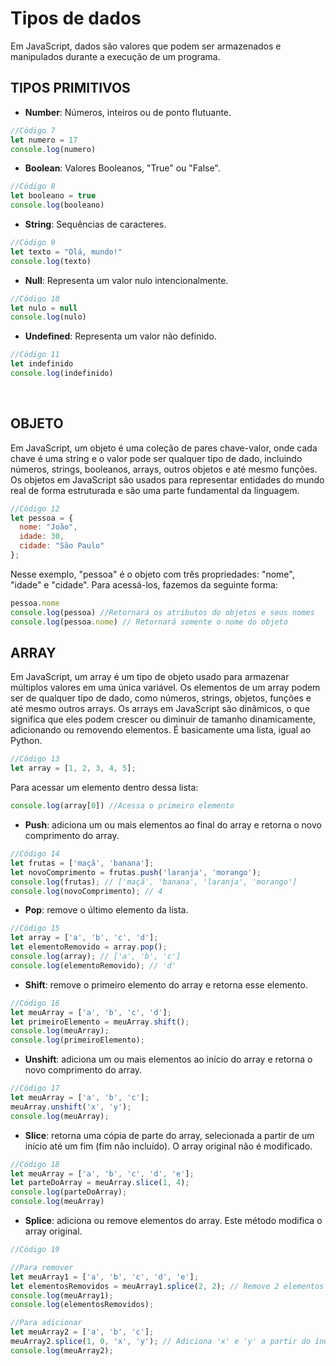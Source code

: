 # Tipos de dados

Em JavaScript, dados são valores que podem ser armazenados e manipulados durante a execução de um programa. 

## TIPOS PRIMITIVOS
-   **Number**:  Números, inteiros ou de ponto flutuante.
```JavaScript
//Código 7
let numero = 17
console.log(numero)
```
-   **Boolean**: Valores Booleanos, "True" ou "False".
```JavaScript
//Código 8
let booleano = true
console.log(booleano)
```
-   **String**: Sequências de caracteres.
```JavaScript
//Código 9
let texto = "Olá, mundo!"
console.log(texto)
```
-   **Null**:  Representa um valor nulo intencionalmente.
```JavaScript
//Código 10
let nulo = null
console.log(nulo)
```

-   **Undefined**: Representa um valor não definido.
```JavaScript
//Código 11
let indefinido
console.log(indefinido)
```
<br>

## OBJETO
Em JavaScript, um objeto é uma coleção de pares chave-valor, onde cada chave é uma string e o valor pode ser qualquer tipo de dado, incluindo números, strings, booleanos, arrays, outros objetos e até mesmo funções. Os objetos em JavaScript são usados para representar entidades do mundo real de forma estruturada e são uma parte fundamental da linguagem.
```JavaScript
//Código 12
let pessoa = {
  nome: "João",
  idade: 30,
  cidade: "São Paulo"
};
```
Nesse exemplo, "pessoa" é o objeto com três propriedades: "nome", "idade" e "cidade".
Para acessá-los, fazemos da seguinte forma:
```JavaScript
pessoa.nome
console.log(pessoa) //Retornará os atributos do objetos e seus nomes
console.log(pessoa.nome) // Retornará somente o nome do objeto
```

## ARRAY
Em JavaScript, um array é um tipo de objeto usado para armazenar múltiplos valores em uma única variável. Os elementos de um array podem ser de qualquer tipo de dado, como números, strings, objetos, funções e até mesmo outros arrays. Os arrays em JavaScript são dinâmicos, o que significa que eles podem crescer ou diminuir de tamanho dinamicamente, adicionando ou removendo elementos. É basicamente uma lista, igual ao Python.

```JavaScript
//Código 13
let array = [1, 2, 3, 4, 5];
```

Para acessar um elemento dentro dessa lista:
```JavaScript
console.log(array[0]) //Acessa o primeiro elemento
```

- **Push**: adiciona um ou mais elementos ao final do array e retorna o novo comprimento do array.
```JavaScript
//Código 14
let frutas = ['maçã', 'banana'];
let novoComprimento = frutas.push('laranja', 'morango');
console.log(frutas); // ['maçã', 'banana', 'laranja', 'morango']
console.log(novoComprimento); // 4
```

- **Pop**: remove o último elemento da lista.
```JavaScript
//Código 15
let array = ['a', 'b', 'c', 'd'];
let elementoRemovido = array.pop();
console.log(array); // ['a', 'b', 'c']
console.log(elementoRemovido); // 'd'
```
- **Shift**: remove o primeiro elemento do array e retorna esse elemento.
```JavaScript
//Código 16
let meuArray = ['a', 'b', 'c', 'd'];
let primeiroElemento = meuArray.shift();
console.log(meuArray);
console.log(primeiroElemento);
```

- **Unshift**: adiciona um ou mais elementos ao início do array e retorna o novo comprimento do array.
```JavaScript
//Código 17
let meuArray = ['a', 'b', 'c'];
meuArray.unshift('x', 'y');
console.log(meuArray);
```

- **Slice**: retorna uma cópia de parte do array, selecionada a partir de um início até um fim (fim não incluído). O array original não é modificado.
```JavaScript
//Código 18
let meuArray = ['a', 'b', 'c', 'd', 'e'];
let parteDoArray = meuArray.slice(1, 4);
console.log(parteDoArray);
console.log(meuArray)
```

- **Splice**: adiciona ou remove elementos do array. Este método modifica o array original.
```JavaScript
//Código 19

//Para remover
let meuArray1 = ['a', 'b', 'c', 'd', 'e'];
let elementosRemovidos = meuArray1.splice(2, 2); // Remove 2 elementos a partir do índice 2
console.log(meuArray1); 
console.log(elementosRemovidos);

//Para adicionar
let meuArray2 = ['a', 'b', 'c'];
meuArray2.splice(1, 0, 'x', 'y'); // Adiciona 'x' e 'y' a partir do índice 1
console.log(meuArray2); 
```

